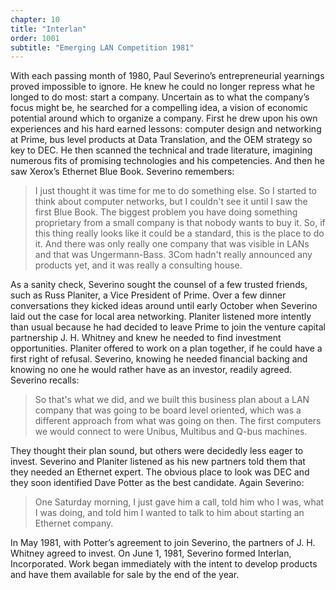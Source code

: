 ```yaml
---
chapter: 10
title: "Interlan"
order: 1001
subtitle: "Emerging LAN Competition 1981"
---
```


With each passing month of 1980, Paul Severino’s entrepreneurial yearnings proved impossible to ignore. He knew he could no longer repress what he longed to do most: start a company. Uncertain as to what the company’s focus might be, he searched for a compelling idea, a vision of economic potential around which to organize a company. First he drew upon his own experiences and his hard earned lessons: computer design and networking at Prime, bus level products at Data Translation, and the OEM strategy so key to DEC. He then scanned the technical and trade literature, imagining numerous fits of promising technologies and his competencies. And then he saw Xerox’s Ethernet Blue Book. Severino remembers:

>I just thought it was time for me to do something else. So I started to think about computer networks, but I couldn't see it until I saw the first Blue Book. The biggest problem you have doing something proprietary from a small company is that nobody wants to buy it. So, if this thing really looks like it could be a standard, this is the place to do it. And there was only really one company that was visible in LANs and that was Ungermann-Bass. 3Com hadn't really announced any products yet, and it was really a consulting house.

As a sanity check, Severino sought the counsel of a few trusted friends, such as Russ Planiter, a Vice President of Prime. Over a few dinner conversations they kicked ideas around until early October when Severino laid out the case for local area networking. Planiter listened more intently than usual because he had decided to leave Prime to join the venture capital partnership J. H. Whitney and knew he needed to find investment opportunities. Planiter offered to work on a plan together, if he could have a first right of refusal. Severino, knowing he needed financial backing and knowing no one he would rather have as an investor, readily agreed. Severino recalls:

>So that's what we did, and we built this business plan about a LAN company that was going to be board level oriented, which was a different approach from what was going on then. The first computers we would connect to were Unibus, Multibus and Q-bus machines.

They thought their plan sound, but others were decidedly less eager to invest. Severino and Planiter listened as his new partners told them that they needed an Ethernet expert. The obvious place to look was DEC and they soon identified Dave Potter as the best candidate. Again Severino:

>One Saturday morning, I just gave him a call, told him who I was, what I was doing, and told him I wanted to talk to him about starting an Ethernet company.

In May 1981, with Potter’s agreement to join Severino, the partners of J. H. Whitney agreed to invest. On June 1, 1981, Severino formed Interlan, Incorporated. Work began immediately with the intent to develop products and have them available for sale by the end of the year.
